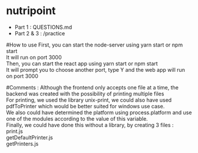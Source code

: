# nutripoint

- Part 1 : QUESTIONS.md
- Part 2 & 3 : /practice

#How to use
First, you can start the node-server using yarn start or npm start  
It will run on port 3000  
Then, you can start the react app using yarn start or npm start  
It will prompt you to choose another port, type Y and the web app will run on port 3000  


#Comments :
Although the frontend only accepts one file at a time, the backend was created with the possibility of printing multiple files  
For printing, we used the library unix-print, we could also have used pdfToPrinter which would be better suited for windows use case.  
We also could have determined the platform using process.platform and use one of the modules according to the value of this variable.  
Finally, we could have done this without a library, by creating 3 files :  
print.js  
getDefaultPrinter.js  
getPrinters.js  



